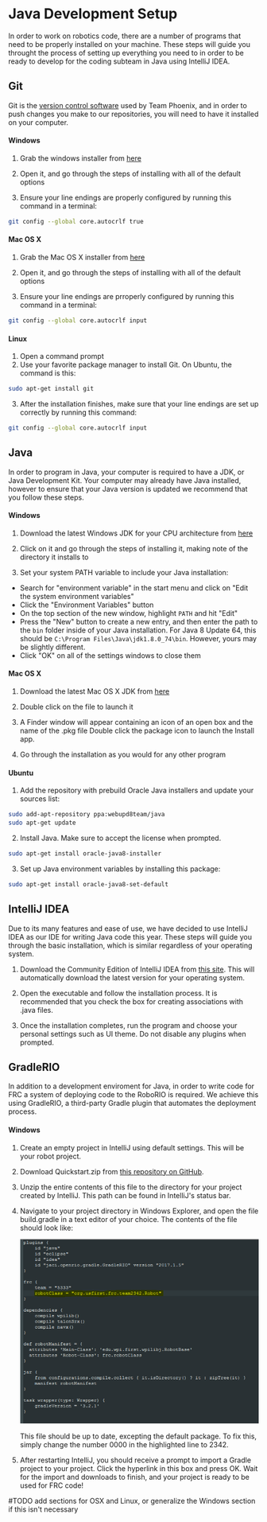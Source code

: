 # Java Development Setup

In order to work on robotics code, there are a number of programs that need to be properly installed on your machine. These steps will guide you throught the process of setting up everything you need to in order to be ready to develop for the coding subteam in Java using IntelliJ IDEA.

## Git

Git is the [version control software](https://en.wikipedia.org/wiki/Version_control) used by Team Phoenix, and in order to push changes you make to our repositories, you will need to have it installed on your computer.

#### Windows

1. Grab the windows installer from [here](https://git-scm.com/download/win)

2. Open it, and go through the steps of installing with all of the default options

3. Ensure your line endings are properly configured by running this command in a terminal:

  ```bash
  git config --global core.autocrlf true
  ```

#### Mac OS X

1. Grab the Mac OS X installer from [here](https://git-scm.com/download/mac)

2. Open it, and go through the steps of installing with all of the default options

3. Ensure your line endings are prroperly configured by running this command in a terminal:

  ```bash
  git config --global core.autocrlf input
  ```

#### Linux

1. Open a command prompt
2. Use your favorite package manager to install Git. On Ubuntu, the command is this:
  
  ```bash
  sudo apt-get install git
  ```
  
3. After the installation finishes, make sure that your line endings are set up correctly by running this command:

  ```bash
  git config --global core.autocrlf input
  ```
  
## Java

In order to program in Java, your computer is required to have a JDK, or Java Development Kit. Your computer may already have Java installed, however to ensure that your Java version is updated we recommend that you follow these steps.

#### Windows

1. Download the latest Windows JDK for your CPU architecture from [here](http://www.oracle.com/technetwork/java/javase/downloads/jdk8-downloads-2133151.html)

2. Click on it and go through the steps of installing it, making note of the directory it installs to

3. Set your system PATH variable to include your Java installation:
  
  - Search for "environment variable" in the start menu and click on "Edit the system environment variables"
  - Click the "Environment Variables" button
  - On the top section of the new window, highlight `PATH` and hit "Edit"
  - Press the "New" button to create a new entry, and then enter the path to the `bin` folder inside of your Java installation. For Java 8 Update 64, this should be `C:\Program Files\Java\jdk1.8.0_74\bin`. However, yours may be slightly different.
  - Click "OK" on all of the settings windows to close them
  
#### Mac OS X

1. Download the latest Mac OS X JDK from [here](http://www.oracle.com/technetwork/java/javase/downloads/jdk8-downloads-2133151.html)

2. Double click on the file to launch it

3. A Finder window will appear containing an icon of an open box and the name of the .pkg file Double click the package icon to launch the Install app.

4. Go through the installation as you would for any other program
  
#### Ubuntu

1. Add the repository with prebuild Oracle Java installers and update your sources list:

  ```bash
  sudo add-apt-repository ppa:webupd8team/java
  sudo apt-get update
  ```
  
2. Install Java. Make sure to accept the license when prompted.

  ```bash
  sudo apt-get install oracle-java8-installer
  ```

3. Set up Java environment variables by installing this package:

  ```bash
  sudo apt-get install oracle-java8-set-default
  ```
  
## IntelliJ IDEA

Due to its many features and ease of use, we have decided to use IntelliJ IDEA as our IDE for writing Java code this year. These steps will guide you through the basic installation, which is similar regardless of your operating system.

1. Download the Community Edition of IntelliJ IDEA from [this site](https://www.jetbrains.com/idea/). This will automatically download the latest version for your operating system.

2. Open the executable and follow the installation process. It is recommended that you check the box for creating associations with .java files.

3. Once the installation completes, run the program and choose your personal settings such as UI theme. Do not disable any plugins when prompted.

## GradleRIO

In addition to a development enviroment for Java, in order to write code for FRC a system of deploying code to the RoboRIO is required. We achieve this using GradleRIO, a third-party Gradle plugin that automates the deployment process.

#### Windows

1. Create an empty project in IntelliJ using default settings. This will be your robot project.

2. Download Quickstart.zip from [this repository on GitHub](https://github.com/Open-RIO/GradleRIO).

3. Unzip the entire contents of this file to the directory for your project created by IntelliJ. This path can be found in IntelliJ's status bar.

4. Navigate to your project directory in Windows Explorer, and open the file build.gradle in a text editor of your choice. The contents of the file should look like: 

   ![build.gradle](../images/bg.png)

   This file should be up to date, excepting the default package. To fix this, simply change the number 0000 in the highlighted line to 2342.
   
5. After restarting IntelliJ, you should receive a prompt to import a Gradle project to your project. Click the hyperlink in this box and press OK. Wait for the import and downloads to finish, and your project is ready to be used for FRC code!

#TODO add sections for OSX and Linux, or generalize the Windows section if this isn't necessary

